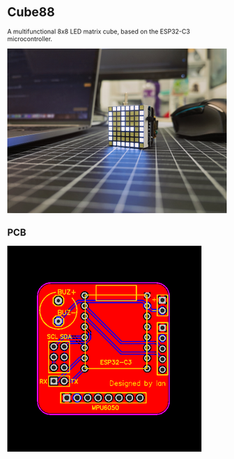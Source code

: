 # Cube88
A multifunctional 8x8 LED matrix cube, based on the ESP32-C3 microcontroller.

![Cube88-v1](docs/images/Cube88-v1.jpg)

## PCB
![PCB](docs/images/PCB_Cube88-v1.png)
